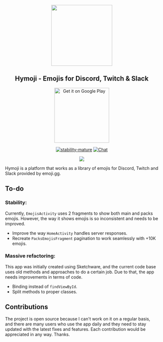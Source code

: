 <p align='center'>
<img width='200px' height='200px' src='https://play-lh.googleusercontent.com/jlkakDRrKrNkjgQe1Mh1W-LOJ-89Iw-vqe4PWf6VWCSlsFKDKawZFVojp0IiBmIUTeQ=s180-rw'>
</p>
  <h2 align='center'>Hymoji - Emojis for Discord, Twitch & Slack</h2>
  
<div align='center'>
  <a href='https://play.google.com/store/apps/details?id=com.nerbly.bemoji&pcampaignid=pcampaignidMKT-Other-global-all-co-prtnr-py-PartBadge-Mar2515-1'>
    <img width='180px%' alt='Get it on Google Play' src='https://play.google.com/intl/en_us/badges/static/images/badges/en_badge_web_generic.png'/>
  </a>
</div>

<div align='center'>
  
[![stability-mature](https://img.shields.io/badge/stability-mature-008000.svg)](https://github.com/mkenney/software-guides/blob/master/STABILITY-BADGES.md#mature)
[![Chat](https://img.shields.io/badge/chat-on%20Discord-7289da)](https://discord.gg/nxy2Qq4YP4)

</div>
<p align='center'>
<img src="https://repository-images.githubusercontent.com/362965204/c598643a-5af3-4581-a9ba-87022cc2f7c2" >
  </p>
Hymoji is a platform that works as a library of emojis for Discord, Twitch and Slack provided by emoji.gg.
 
## To-do
### Stability:
Currently, `EmojisActivity` uses 2 fragments to show both main and packs emojis. However, the way it shows emojis is so inconsistent and needs to be improved.
 - Improve the way `HomeActivity` handles server responses.
 - Recreate `PacksEmojisFragment` pagination to work seamlessly with +10K emojis.
 
### Massive refactoring:
This app was initially created using Sketchware, and the current code base uses old methods and approaches to do a certain job. Due to that, the app needs improvements in terms of code.
 - Binding instead of `findViewById`.
 - Split methods to proper classes.

## Contributions
The project is open source because I can't work on it on a regular basis, and there are many users who use the app daily and they need to stay updated with the latest fixes and features. Each contribution would be appreciated in any way. Thanks.
